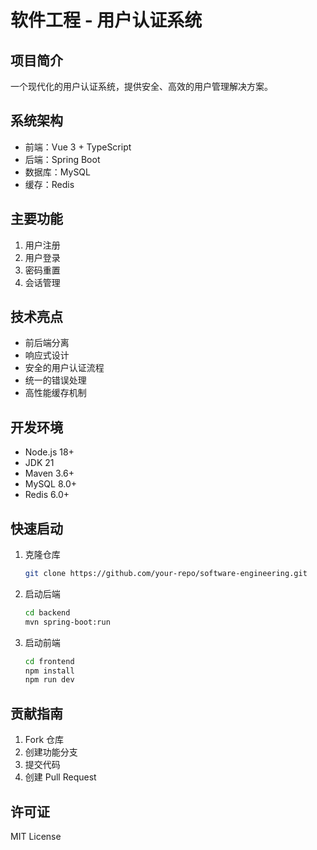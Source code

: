 # 软件工程 - 用户认证系统

## 项目简介

一个现代化的用户认证系统，提供安全、高效的用户管理解决方案。

## 系统架构

- 前端：Vue 3 + TypeScript
- 后端：Spring Boot
- 数据库：MySQL
- 缓存：Redis

## 主要功能

1. 用户注册
2. 用户登录
3. 密码重置
4. 会话管理

## 技术亮点

- 前后端分离
- 响应式设计
- 安全的用户认证流程
- 统一的错误处理
- 高性能缓存机制

## 开发环境

- Node.js 18+
- JDK 21
- Maven 3.6+
- MySQL 8.0+
- Redis 6.0+

## 快速启动

1. 克隆仓库

   ```bash
   git clone https://github.com/your-repo/software-engineering.git
   ```
2. 启动后端

   ```bash
   cd backend
   mvn spring-boot:run
   ```
3. 启动前端

   ```bash
   cd frontend
   npm install
   npm run dev
   ```

## 贡献指南

1. Fork 仓库
2. 创建功能分支
3. 提交代码
4. 创建 Pull Request

## 许可证

MIT License
